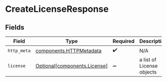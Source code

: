 # CreateLicenseResponse


## Fields

| Field                                                              | Type                                                               | Required                                                           | Description                                                        |
| ------------------------------------------------------------------ | ------------------------------------------------------------------ | ------------------------------------------------------------------ | ------------------------------------------------------------------ |
| `http_meta`                                                        | [components.HTTPMetadata](../../models/components/httpmetadata.md) | :heavy_check_mark:                                                 | N/A                                                                |
| `license`                                                          | [Optional[components.License]](../../models/components/license.md) | :heavy_minus_sign:                                                 | a list of License objects                                          |